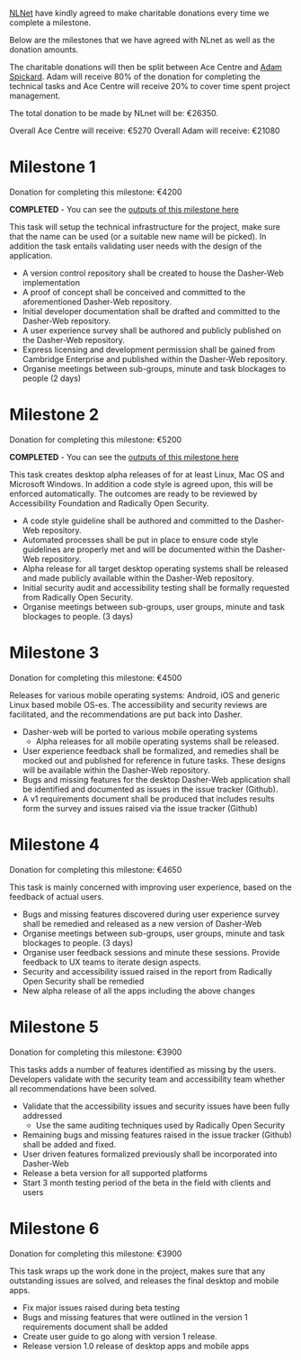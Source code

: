[NLNet](https://nlnet.nl/) have kindly agreed to make charitable donations every time we complete a milestone.

Below are the milestones that we have agreed with NLnet as well as the donation amounts.

The charitable donations will then be split between Ace Centre and [Adam Spickard](https://github.com/aspickard). Adam will receive 80% of the donation for completing the technical tasks and Ace Centre will receive 20% to cover time spent project management.

The total donation to be made by NLnet will be: €26350.

Overall Ace Centre will receive: €5270
Overall Adam will receive: €21080

# Milestone 1

Donation for completing this milestone: €4200

**COMPLETED** - You can see the [outputs of this milestone here](./Milestone-1.md)

This task will setup the technical infrastructure for the project, make sure that the name can be used (or a suitable new name will be picked). In addition the task entails validating user needs with the design of the application.

- A version control repository shall be created to house the Dasher-Web implementation
- A proof of concept shall be conceived and committed to the aforementioned Dasher-Web repository.
- Initial developer documentation shall be drafted and committed to the Dasher-Web repository.
- A user experience survey shall be authored and publicly published on the Dasher-Web repository.
- Express licensing and development permission shall be gained from Cambridge Enterprise and published within the Dasher-Web repository.
- Organise meetings between sub-groups, minute and task blockages to people (2 days)

# Milestone 2

Donation for completing this milestone: €5200

**COMPLETED** - You can see the [outputs of this milestone here](./Milestone-2.md)

This task creates desktop alpha releases of for at least Linux, Mac OS and Microsoft Windows. In addition a code style is agreed upon, this will be enforced automatically. The outcomes are ready to be reviewed by Accessibility Foundation and Radically Open Security.

- A code style guideline shall be authored and committed to the Dasher-Web repository.
- Automated processes shall be put in place to ensure code style guidelines are properly met and will be documented within the Dasher-Web repository.
- Alpha release for all target desktop operating systems shall be released and made publicly available within the Dasher-Web repository.
- Initial security audit and accessibility testing shall be formally requested from Radically Open Security.
- Organise meetings between sub-groups, user groups, minute and task blockages to people. (3 days)

# Milestone 3

Donation for completing this milestone: €4500

Releases for various mobile operating systems: Android, iOS and generic Linux based mobile OS-es. The accessibility and security reviews are facilitated, and the recommendations are put back into Dasher.

- Dasher-web will be ported to various mobile operating systems
  - Alpha releases for all mobile operating systems shall be released.
- User experience feedback shall be formalized, and remedies shall be mocked out and published for reference in future tasks. These designs will be available within the Dasher-Web repository.
- Bugs and missing features for the desktop Dasher-Web application shall be identified and documented as issues in the issue tracker (Github).
- A v1 requirements document shall be produced that includes results form the survey and issues raised via the issue tracker (Github)

# Milestone 4

Donation for completing this milestone: €4650

This task is mainly concerned with improving user experience, based on the feedback of actual users.

- Bugs and missing features discovered during user experience survey shall be remedied and released as a new version of Dasher-Web
- Organise meetings between sub-groups, user groups, minute and task blockages to people. (3 days)
- Organise user feedback sessions and minute these sessions. Provide feedback to UX teams to iterate design aspects.
- Security and accessibility issued raised in the report from Radically Open Security shall be remedied
- New alpha release of all the apps including the above changes

# Milestone 5

Donation for completing this milestone: €3900

This tasks adds a number of features identified as missing by the users. Developers validate with the security team and accessibility team whether all recommendations have been solved.

- Validate that the accessibility issues and security issues have been fully addressed
  - Use the same auditing techniques used by Radically Open Security
- Remaining bugs and missing features raised in the issue tracker (Github) shall be added and fixed.
- User driven features formalized previously shall be incorporated into Dasher-Web
- Release a beta version for all supported platforms
- Start 3 month testing period of the beta in the field with clients and users

# Milestone 6

Donation for completing this milestone: €3900

This task wraps up the work done in the project, makes sure that any outstanding issues are solved, and releases the final desktop and mobile apps.

- Fix major issues raised during beta testing
- Bugs and missing features that were outlined in the version 1 requirements document shall be added
- Create user guide to go along with version 1 release.
- Release version 1.0 release of desktop apps and mobile apps
